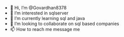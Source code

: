 - 👋 Hi, I’m @Govardhan8378
- 👀 I’m interested in sqlserver
- 🌱 I’m currently learning sql and java
- 💞️ I’m looking to collaborate on sql based companies
- 📫 How to reach me  message me

<!---
Govardhan8378/Govardhan8378 is a ✨ special ✨ repository because its `README.md` (this file) appears on your GitHub profile.
You can click the Preview link to take a look at your changes.
--->
